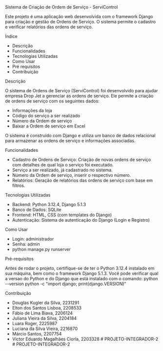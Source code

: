 Sistema de Criação de Ordem de Serviço - ServiControl

Este projeto é uma aplicação web desenvolvida com o framework Django para criação e gestão de Ordens de Serviço.
O sistema permite o cadastro e verificar relatórios das ordens de serviço.

Índice

- Descrição
- Funcionalidades
- Tecnologias Utilizadas
- Como Usar
- Pré requisitos
- Contribuição

Descrição

O sistema de Ordens de Serviço (ServiControl) foi desenvolvido para ajudar empresa Drop Jet a gerenciar as ordens de serviço.
Ele permite a criação de ordens de serviço com os seguintes dados:
- Informações da loja 
- Código do serviço a ser realizado
- Número da Ordem de serviço
- Baixar a Ordem de serviço em Excel

O sistema é construído com Django e utiliza um banco de dados relacional para armazenar as ordens de serviço e informações associadas.

Funcionalidades

- Cadastro de Ordens de Serviço: Criação de novas ordens de serviço com detalhes de qual loja o serviço foi executado.
- Serviço a ser realizado, já cadastrado no sistema.
- Número da Ordem de serviço, inserir o respectivo número.
- Relatórios: Geração de relatórios das ordens de serviço com base em filtros.

Tecnologias Utilizadas

- Backend: Python 3.12.4, Django 5.1.3
- Banco de Dados: SQLite 
- Frontend: HTML, CSS (com templates do Django)
- Autenticação: Sistema de autenticação do Django (Login e Registro)

Como Usar
- Login: administrador
- Senha: admin
- python manage.py runserver 

Pré-requisitos

Antes de rodar o projeto, certifique-se de ter o Python 3.12.4 instalado em sua máquina, bem como o framework Django 5.1.3.
Você pode verificar qual a versao do Python e do Django que está instalado com o comando:
python --version
python -c "import django; print(django.VERSION)"



Contribuição
- Douglas Kugler da Silva, 2231291
- Elton dos Santos Lisboa, 2208533
- Fábio de Lima Biava, 2206124
- Juliana Vieira da Silva, 2204184
- Luara Roger, 2225987
- Luciana da Silva Vieira, 2216870
- Márcio Santos, 2207754
- Victor Eduardo Magalhães Ciorla, 2203328
#   P R O J E T O - I N T E G R A D O R - 2  
 #   P R O J E T O - I N T E G R A D O R - 2  
 